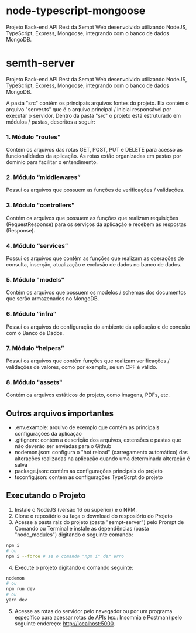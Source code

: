 # node-typescript-mongoose
Projeto Back-end API Rest da Sempt Web desenvolvido utilizando NodeJS, TypeScript, Express, Mongoose, integrando com o banco de dados MongoDB.





# semth-server
Projeto Back-end API Rest da Sempt Web desenvolvido utilizando NodeJS, TypeScript, Express, Mongoose, integrando com o banco de dados MongoDB. 

A pasta "src" contém os principais arquivos fontes do projeto. Ela contém o arquivo "server.ts" que é o arquivo principal / inicial responsável por executar o servidor. Dentro da pasta "src" o projeto está estruturado em módulos / pastas, descritos a seguir:

### 1. Módulo "routes"
Contém os arquivos das rotas GET, POST, PUT e DELETE para acesso às funcionalidades da aplicação. As rotas estão organizadas em pastas por domínio para facilitar o entendimento. 

### 2. Módulo “middlewares” 
Possui os arquivos que possuem as funções de verificações / validações.

### 3. Módulo "controllers"  
Contém os arquivos que possuem as funções que realizam requisições (RequestResponse) para os serviços da aplicação e recebem as respostas (Response). 

### 4. Módulo “services” 
Possui os arquivos que contém as funções que realizam as operações de consulta, inserção, atualização e exclusão de dados no banco de dados.

### 5. Módulo "models"  
Contém os arquivos que possuem os modelos / schemas dos documentos que serão armazenados no MongoDB. 

### 6. Módulo “infra” 
Possui os arquivos de configuração do ambiente da aplicação e de conexão com o Banco de Dados. 

### 7. Módulo “helpers” 
Possui os arquivos que contém funções que realizam verificações / validações de valores, como por exemplo, se um CPF é válido.

### 8. Módulo "assets"  
Contém os arquivos estáticos do projeto, como imagens, PDFs, etc. 

## Outros arquivos importantes
- .env.example: arquivo de exemplo que contém as principais configurações da aplicação
- .gitignore: contém a descrição dos arquivos, extensões e pastas que não deverão ser enviadas para o Github
- nodemon.json: configura o "hot reload" (carregamento automático) das alterações realizadas na aplicação quando uma determinada alteração é salva
- package.json: contém as configurações principais do projeto
- tsconfig.json: contém as configurações TypeScrpt do projeto

## Executando o Projeto
1. Instale o NodeJS (versão 16 ou superior) e o NPM.
2. Clone o repositório ou faça o download do resposiório do Projeto
3. Acesse a pasta raiz do projeto (pasta "sempt-server") pelo Prompt de Comando ou Terminal e instale as dependências (pasta "node_modules") digitando o seguinte comando:
```bash
npm i
# ou
npm i --force # se o comando "npm i" der erro
```
4. Execute o projeto digitando o comando seguinte:
```bash
nodemon
# ou
npm run dev
# ou
yarn dev
```
5. Acesse as rotas do servidor pelo navegador ou por um programa específico para acessar rotas de APIs (ex.: Insomnia e Postman) pelo seguinte endereço: [http://localhost:5000](http://localhost:5000).
